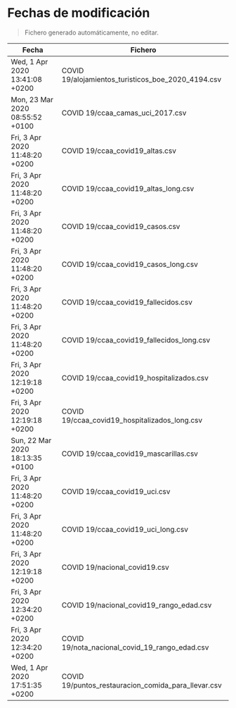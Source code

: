 # Fechas de modificación

> Fichero generado automáticamente, no editar.

| Fecha                           | Fichero                  |
|---------------------------------|--------------------------|
| Wed, 1 Apr 2020 13:41:08 +0200  | COVID 19/alojamientos_turisticos_boe_2020_4194.csv |
| Mon, 23 Mar 2020 08:55:52 +0100  | COVID 19/ccaa_camas_uci_2017.csv |
| Fri, 3 Apr 2020 11:48:20 +0200  | COVID 19/ccaa_covid19_altas.csv |
| Fri, 3 Apr 2020 11:48:20 +0200  | COVID 19/ccaa_covid19_altas_long.csv |
| Fri, 3 Apr 2020 11:48:20 +0200  | COVID 19/ccaa_covid19_casos.csv |
| Fri, 3 Apr 2020 11:48:20 +0200  | COVID 19/ccaa_covid19_casos_long.csv |
| Fri, 3 Apr 2020 11:48:20 +0200  | COVID 19/ccaa_covid19_fallecidos.csv |
| Fri, 3 Apr 2020 11:48:20 +0200  | COVID 19/ccaa_covid19_fallecidos_long.csv |
| Fri, 3 Apr 2020 12:19:18 +0200  | COVID 19/ccaa_covid19_hospitalizados.csv |
| Fri, 3 Apr 2020 12:19:18 +0200  | COVID 19/ccaa_covid19_hospitalizados_long.csv |
| Sun, 22 Mar 2020 18:13:35 +0100  | COVID 19/ccaa_covid19_mascarillas.csv |
| Fri, 3 Apr 2020 11:48:20 +0200  | COVID 19/ccaa_covid19_uci.csv |
| Fri, 3 Apr 2020 11:48:20 +0200  | COVID 19/ccaa_covid19_uci_long.csv |
| Fri, 3 Apr 2020 12:19:18 +0200  | COVID 19/nacional_covid19.csv |
| Fri, 3 Apr 2020 12:34:20 +0200  | COVID 19/nacional_covid19_rango_edad.csv |
| Fri, 3 Apr 2020 12:34:20 +0200  | COVID 19/nota_nacional_covid_19_rango_edad.csv |
| Wed, 1 Apr 2020 17:51:35 +0200  | COVID 19/puntos_restauracion_comida_para_llevar.csv |
